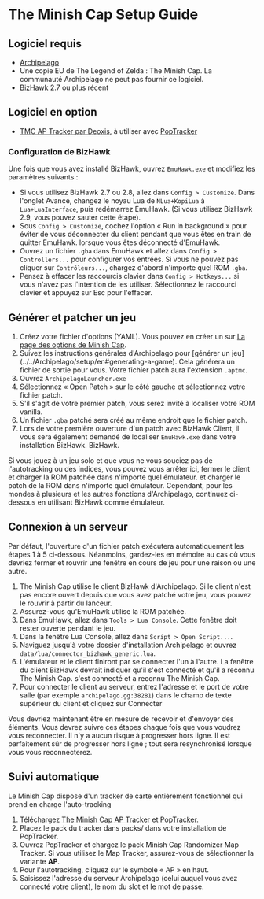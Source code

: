 # The Minish Cap Setup Guide

## Logiciel requis

- [Archipelago](https://github.com/ArchipelagoMW/Archipelago/releases)
- Une copie EU de The Legend of Zelda : The Minish Cap. La communauté Archipelago ne peut pas fournir ce logiciel.
- [BizHawk](https://tasvideos.org/BizHawk/ReleaseHistory) 2.7 ou plus récent

## Logiciel en option

- [TMC AP Tracker par Deoxis](https://github.com/deoxis9001/tmcrando_maptracker_deoxis/releases/latest), à utiliser avec
[PopTracker](https://github.com/black-sliver/PopTracker/releases)

### Configuration de BizHawk

Une fois que vous avez installé BizHawk, ouvrez `EmuHawk.exe` et modifiez les paramètres suivants :

- Si vous utilisez BizHawk 2.7 ou 2.8, allez dans `Config > Customize`. Dans l'onglet Avancé, changez le noyau Lua de
`NLua+KopiLua` à `Lua+LuaInterface`, puis redémarrez EmuHawk. (Si vous utilisez BizHawk 2.9, vous pouvez sauter cette étape).
- Sous `Config > Customize`, cochez l'option « Run in background » pour éviter de vous déconnecter du client pendant que vous êtes en train de quitter EmuHawk.
lorsque vous êtes déconnecté d'EmuHawk.
- Ouvrez un fichier `.gba` dans EmuHawk et allez dans `Config > Controllers...` pour configurer vos entrées. Si vous ne pouvez pas cliquer sur
`Contrôleurs...`, chargez d'abord n'importe quel ROM `.gba`.
- Pensez à effacer les raccourcis clavier dans `Config > Hotkeys...` si vous n'avez pas l'intention de les utiliser. Sélectionnez le raccourci clavier et appuyez sur Esc pour l'effacer.

## Générer et patcher un jeu

1. Créez votre fichier d'options (YAML). Vous pouvez en créer un sur
[La page des options de Minish Cap](../../../games/The%20Minish%20Cap/player-options).
2. Suivez les instructions générales d'Archipelago pour [générer un jeu] (../../Archipelago/setup/en#generating-a-game).
Cela générera un fichier de sortie pour vous. Votre fichier patch aura l'extension `.aptmc`.
3. Ouvrez `ArchipelagoLauncher.exe`
4. Sélectionnez « Open Patch » sur le côté gauche et sélectionnez votre fichier patch.
5. S'il s'agit de votre premier patch, vous serez invité à localiser votre ROM vanilla.
6. Un fichier `.gba` patché sera créé au même endroit que le fichier patch.
7. Lors de votre première ouverture d'un patch avec BizHawk Client, il vous sera également demandé de localiser `EmuHawk.exe` dans votre installation BizHawk.
BizHawk.

Si vous jouez à un jeu solo et que vous ne vous souciez pas de l'autotracking ou des indices, vous pouvez vous arrêter ici, fermer le client et charger la ROM patchée dans n'importe quel émulateur.
et charger le patch de la ROM dans n'importe quel émulateur. Cependant, pour les mondes à plusieurs et les autres fonctions d'Archipelago, continuez ci-dessous en utilisant BizHawk comme émulateur.

## Connexion à un serveur

Par défaut, l'ouverture d'un fichier patch exécutera automatiquement les étapes 1 à 5 ci-dessous. Néanmoins, gardez-les en mémoire au cas où vous devriez fermer et rouvrir une fenêtre en cours de jeu pour une raison ou une autre.

1. The Minish Cap utilise le client BizHawk d'Archipelago. Si le client n'est pas encore ouvert depuis que vous avez patché votre jeu,
vous pouvez le rouvrir à partir du lanceur.
2. Assurez-vous qu'EmuHawk utilise la ROM patchée.
3. Dans EmuHawk, allez dans `Tools > Lua Console`. Cette fenêtre doit rester ouverte pendant le jeu.
4. Dans la fenêtre Lua Console, allez dans `Script > Open Script...`.
5. Naviguez jusqu'à votre dossier d'installation Archipelago et ouvrez `data/lua/connector_bizhawk_generic.lua`.
6. L'émulateur et le client finiront par se connecter l'un à l'autre. La fenêtre du client BizHawk devrait indiquer qu'il s'est connecté et qu'il a reconnu The Minish Cap.
s'est connecté et a reconnu The Minish Cap.
7. Pour connecter le client au serveur, entrez l'adresse et le port de votre salle (par exemple `archipelago.gg:38281`) dans le champ de texte supérieur du client et cliquez sur Connecter

Vous devriez maintenant être en mesure de recevoir et d'envoyer des éléments. Vous devrez suivre ces étapes chaque fois que vous voudrez vous reconnecter. Il n'y a aucun risque à progresser hors ligne.
Il est parfaitement sûr de progresser hors ligne ; tout sera resynchronisé lorsque vous vous reconnecterez.

## Suivi automatique

Le Minish Cap dispose d'un tracker de carte entièrement fonctionnel qui prend en charge l'auto-tracking

1. Téléchargez [The Minish Cap AP Tracker](https://github.com/deoxis9001/tmcrando_maptracker_deoxis/releases/latest) et
[PopTracker](https://github.com/black-sliver/PopTracker/releases).
2. Placez le pack du tracker dans packs/ dans votre installation de PopTracker.
3. Ouvrez PopTracker et chargez le pack Minish Cap Randomizer Map Tracker. Si vous utilisez le Map Tracker, assurez-vous de sélectionner la variante **AP**.
4. Pour l'autotracking, cliquez sur le symbole « AP » en haut.
5. Saisissez l'adresse du serveur Archipelago (celui auquel vous avez connecté votre client), le nom du slot et le mot de passe.
